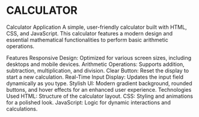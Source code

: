 # CALCULATOR
Calculator Application
A simple, user-friendly calculator built with HTML, CSS, and JavaScript. This calculator features a modern design and essential mathematical functionalities to perform basic arithmetic operations.

Features
Responsive Design: Optimized for various screen sizes, including desktops and mobile devices.
Arithmetic Operations: Supports addition, subtraction, multiplication, and division.
Clear Button: Reset the display to start a new calculation.
Real-Time Input Display: Updates the input field dynamically as you type.
Stylish UI: Modern gradient background, rounded buttons, and hover effects for an enhanced user experience.
Technologies Used
HTML: Structure of the calculator layout.
CSS: Styling and animations for a polished look.
JavaScript: Logic for dynamic interactions and calculations.

